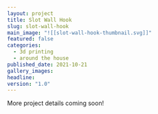 ```yaml
---
layout: project
title: Slot Wall Hook
slug: slot-wall-hook
main_image: "![[slot-wall-hook-thumbnail.svg]]"
featured: false
categories:
  - 3d printing
  - around the house
published_date: 2021-10-21
gallery_images: 
headline: 
version: "1.0"
---
```


More project details coming soon!